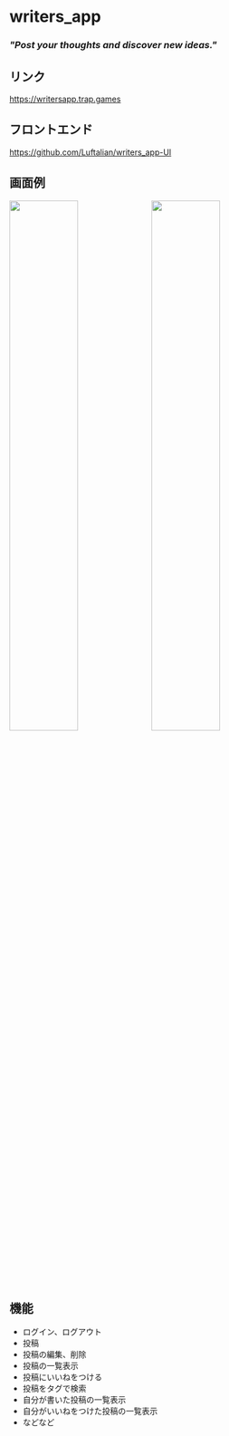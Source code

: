 # writers_app

### ***"Post your thoughts and discover new ideas."***

## リンク
https://writersapp.trap.games

## フロントエンド
https://github.com/Luftalian/writers_app-UI

## 画面例
<img src="https://user-images.githubusercontent.com/105796502/227777352-fada159d-5dfe-4c53-b020-4f7f54d5472d.png" width="49%" /> <img src="https://user-images.githubusercontent.com/105796502/227778077-e5702505-6afc-4c30-9305-3daab66a9260.png" width="49%" />

## 機能
- ログイン、ログアウト
- 投稿
- 投稿の編集、削除
- 投稿の一覧表示
- 投稿にいいねをつける
- 投稿をタグで検索
- 自分が書いた投稿の一覧表示
- 自分がいいねをつけた投稿の一覧表示
- などなど
